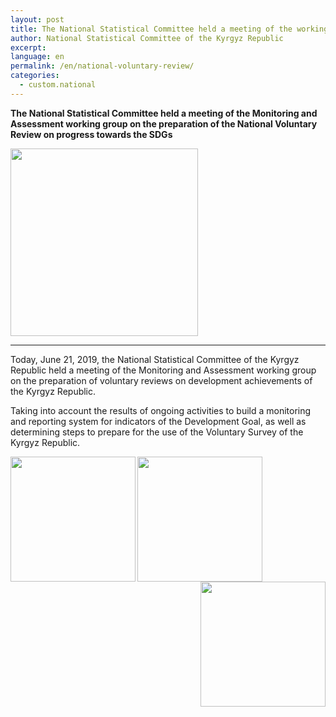 ```yaml
---
layout: post
title: The National Statistical Committee held a meeting of the working group on the preparation of the National Voluntary Review on progress towards the SDGs
author: National Statistical Committee of the Kyrgyz Republic
excerpt:
language: en
permalink: /en/national-voluntary-review/
categories:
  - custom.national
---
```


**The National Statistical Committee held a meeting of the Monitoring and Assessment working group on the preparation of the National Voluntary Review on progress towards the SDGs**

<img src="https://sdg-kyrgyzstan.github.io/open-sdg-site-starter/news-images/con-sdg-1.jpg.jpg" height="300px" align="center">

***

Today, June 21, 2019, the National Statistical Committee of the Kyrgyz Republic held a meeting of the Monitoring and Assessment working group on the preparation of voluntary reviews on development achievements of the Kyrgyz Republic.

Taking into account the results of ongoing activities to build a monitoring and reporting system for indicators of the Development Goal, as well as determining steps to prepare for the use of the Voluntary Survey of the Kyrgyz Republic.

<img src="https://sdg-kyrgyzstan.github.io/open-sdg-site-starter/news-images/con-sdg-2.jpg.jpg" height="200px" align="left">
<img src="https://sdg-kyrgyzstan.github.io/open-sdg-site-starter/news-images/con-sdg-3.jpg.jpg" height="200px" align="center">
<img src="https://sdg-kyrgyzstan.github.io/open-sdg-site-starter/news-images/con-sdg-4.jpg.jpg" height="200px" align="right">
